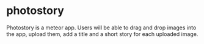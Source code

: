 # photostory
Photostory is a meteor app. Users will be able to drag and drop images into the app, upload them, add a title and a short story for each uploaded image.
